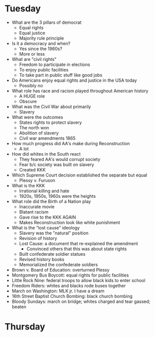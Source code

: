 # Tuesday
- What are the 3 pillars of democrat
  - Equal rights
  - Equal justice
  - Majority rule principle
- Is it a democracy and when?
  - Yes since the 1960s?
  - More or less
- What are "civil rights"
  - Freedom to participate in elections
  - To enjoy public facilities
  - To take part in public stuff like good jobs
- Do Americans enjoy equal rights and justice in the USA today
  - Possibly no
- What role has race and racism played throughout American history
  - A HUGE role
  - Obscure
- What was the Civil War about primarily
  - Slavery
- What were the outcomes
  - States rights to protect slavery
  - The north won
  - Abolition of slavery
  - Civil war amendments 1865
- How much progress did AA's make during Reconstruction
  - A lot
- How did whites in the South react
  - They feared AA's would corrupt society
  - Fear b/c society was built on slavery
  - Created KKK
- Which Supreme Court decision established the separate but equal
  - Plessy v. Furuson
- What is the KKK
  - Irrational killing and hate
  - 1920s, 1950s, 1960s were the heights
- What role did the Birth of a Nation play
  - Inaccurate movie
  - Blatant racism
  - Gave rise to the KKK AGAIN
  - Makes Reconstruction look like white punishment
- What is the "lost cause" ideology
  - Slavery was the "natural" position
  - Revision of history
  - Lost Cause: a document that re-explained the amendment
    - Convinced others that this was about state rights
  - Built confederate soldier statues
  - Revised history books
  - Memorialized the confederate soldiers
- Brown v. Board of Education: overturned Plessy
- Montgomery Bus Boycott: equal rights for public facilities
- Little Rock Nine: federal troops to allow black kids to enter school
- Freedom Riders: whites and blacks rode buses together
- March on Washington: MLK jr. I have a dream
- 16th Street Baptist Church Bombing: black church bombing
- Bloody Sundays: march on bridge; whites charged and tear gassed; beaten

# Thursday